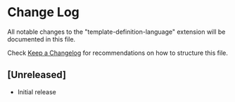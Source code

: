 # Change Log

All notable changes to the "template-definition-language" extension will be documented in this file.

Check [Keep a Changelog](http://keepachangelog.com/) for recommendations on how to structure this file.

## [Unreleased]

- Initial release